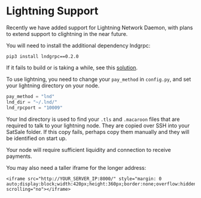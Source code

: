 # Lightning Support
Recently we have added support for Lightning Network Daemon, with plans to extend support to clightning in the near future.

You will need to install the additional dependency lndgrpc:
```
pip3 install lndgrpc==0.2.0
```
If it fails to build or is taking a while, see this [solution](https://stackoverflow.com/questions/56357794/unable-to-install-grpcio-using-pip-install-grpcio#comment113013007_62500932).

To use lightning, you need to change your `pay_method` in `config.py`, and set your lightning directory on your node.
```python
pay_method = "lnd"
lnd_dir = "~/.lnd/"
lnd_rpcport = "10009"
```

Your lnd directory is used to find your `.tls` and `.macaroon` files that are required to talk to your lightning node. They are copied over SSH into your SatSale folder. If this copy fails, perhaps copy them manually and they will be identified on start up.

Your node will require sufficient liquidity and connection to receive payments.

You may also need a taller iframe for the longer address:
```
<iframe src="http://YOUR_SERVER_IP:8000/" style="margin: 0 auto;display:block;width:420px;height:360px;border:none;overflow:hidden;" scrolling="no"></iframe>
```
